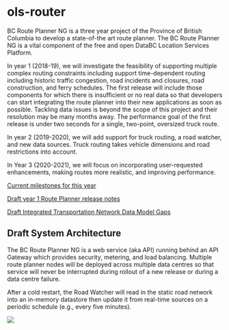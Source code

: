 # ols-router
BC Route Planner NG is a three year project of the Province of British Columbia to develop a state-of-the art route planner. The BC Route Planner NG is a vital component of the free and open DataBC Location Services Platform.

In year 1 (2018-19), we will investigate the feasibility of supporting multiple complex routing constraints including support time-dependent routing including historic traffic congestion, road incidents and closures, road construction, and ferry schedules. The first release will include those components for which there is insufficient or no real data so that developers can start integrating the route planner into their new applications as soon as possible. Tackling data issues is beyond the scope of this project and their resolution may be many months away. The performance goal of the first release is under two seconds for a single, two-point, oversized truck route.

In year 2 (2019-2020), we will add support for truck routing, a road watcher, and new data sources. Truck routing takes vehicle dimensions and road restrictions into account.

In Year 3 (2020-2021), we will focus on incorporating user-requested enhancements, making routes more realistic, and improving performance.

[Current milestones for this year](https://github.com/bcgov/ols-router/milestones)

[Draft year 1 Route Planner release notes](https://github.com/bcgov/ols-router/issues/75)

[Draft Integrated Transportation Network Data Model Gaps](https://github.com/bcgov/ols-router/blob/master/ITN-Data-Mode-Gaps.md)

## Draft System Architecture
The BC Route Planner NG is a web service (aka API) running behind an API Gateway which provides security, metering, and load balancing. Multiple route planner nodes will be deployed across multiple data centres so that service will never be interrupted during rollout of a new release or during a data centre failure.

After a cold restart, the Road Watcher will read in the static road network into an in-memory datastore then update it from real-time sources on a periodic schedule (e.g., every five minutes).

![](https://github.com/bcgov/ols-router/blob/master/BC%20Route%20Planner%20NG%20Architecture.png)
